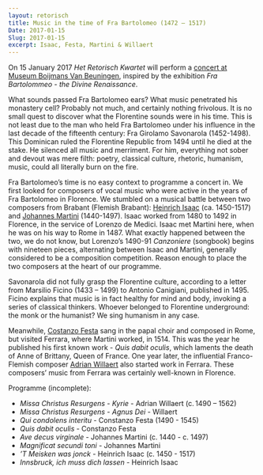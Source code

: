 ```yaml
---
layout: retorisch
title: Music in the time of Fra Bartolomeo (1472 – 1517)
Date: 2017-01-15
Slug: 2017-01-15
excerpt: Isaac, Festa, Martini & Willaert
---
```


On 15 January 2017 _Het Retorisch Kwartet_ will perform a [concert at Museum Boijmans Van Beuningen](http://www.boijmans.nl/en/7/calendar-exhibitions/calendaritem/1262/fra-bartolommeo), inspired by the exhibition _Fra Bartolommeo - the Divine Renaissance_.

What sounds passed Fra Bartolomeo ears? What music penetrated his monastery cell?
Probably not much, and certainly nothing frivolous.
It is no small quest to discover what the Florentine sounds were in his time.
This is not least due to the man who held Fra Bartolomeo under his influence in the last decade of the fifteenth century: Fra Girolamo Savonarola (1452-1498).
This Dominican ruled the Florentine Republic from 1494 until he died at the stake.
He silenced all music and merriment.
For him, everything not sober and devout was mere filth: poetry, classical culture, rhetoric, humanism, music, could all literally burn on the fire.

Fra Bartolomeo’s time is no easy context to programme a concert in.
We first looked for composers of vocal music who were active in the years of Fra Bartolomeo in Florence.
We stumbled on a musical battle between two composers from Brabant (Flemish Brabant): [Heinrich Isaac](https://en.wikipedia.org/wiki/Heinrich_Isaac) (ca. 1450-1517) and [Johannes Martini](https://en.wikipedia.org/wiki/Johannes_Martini) (1440-1497).
Isaac worked from 1480 to 1492 in Florence, in the service of Lorenzo de Medici.
Isaac met Martini here, when he was on his way to Rome in 1487.
What exactly happened between the two, we do not know, but Lorenzo’s 1490-91 _Canzoniere_ (songbook) begins with nineteen pieces, alternating between Isaac and Martini, generally considered to be a composition competition.
Reason enough to place the two composers at the heart of our programme.

Savonarola did not fully grasp the Florentine culture, according to a letter from Marsilio Ficino (1433 – 1499) to Antonio Canigiani, published in 1495. Ficino explains that music is in fact healthy for mind and body, invoking a series of classical thinkers.
Whoever belonged to Florentine underground: the monk or the humanist?
We sing humanism in any case.

Meanwhile, [Costanzo Festa](https://en.wikipedia.org/wiki/Costanzo_Festa) sang in the papal choir and composed in Rome, but visited Ferrara, where Martini worked, in 1514.
This was the year he published his first known work - _Quis dabit oculis_, which laments the death of Anne of Brittany, Queen of France.
One year later, the influential Franco-Flemish composer [Adrian Willaert](https://en.wikipedia.org/wiki/Adrian_Willaert) also started work in Ferrara. These composers’ music from Ferrara was certainly well-known in Florence.

Programme (incomplete):

* _Missa Christus Resurgens - Kyrie_ - Adrian Willaert (c. 1490 – 1562)
* _Missa Christus Resurgens - Agnus Dei_ - Willaert
* _Qui condolens interitu_ - Constanzo Festa (1490 - 1545)
* _Quis dabit oculis_ - Constanzo Festa
* _Ave decus virginale_ - Johannes Martini (c. 1440 - c. 1497)
* _Magnificat secundi toni_ - Johannes Martini
* _’T Meisken was jonck_ - Heinrich Isaac (c. 1450 - 1517)
* _Innsbruck, ich muss dich lassen_ - Heinrich Isaac
